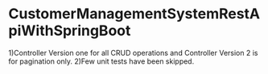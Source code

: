 # CustomerManagementSystemRestApiWithSpringBoot
1)Controller Version one for all CRUD operations and Controller Version 2 is for pagination only.
2)Few unit tests have been skipped.
       
